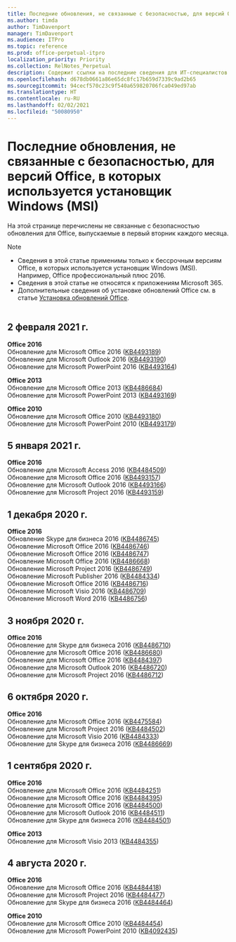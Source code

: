 ```yaml
---
title: Последние обновления, не связанные с безопасностью, для версий Office, в которых используется установщик Windows (MSI)
ms.author: timda
author: TimDavenport
manager: TimDavenport
ms.audience: ITPro
ms.topic: reference
ms.prod: office-perpetual-itpro
localization_priority: Priority
ms.collection: RelNotes_Perpetual
description: Содержит ссылки на последние сведения для ИТ-специалистов об обновлениях, не связанных с безопасностью, для бессрочных версий Office 2016, Office 2013 и Office 2010
ms.openlocfilehash: d678db0661a86e65dc8fc17b659d7339c9ad2b65
ms.sourcegitcommit: 94cecf570c23c9f540a659820706fca049ed97ab
ms.translationtype: HT
ms.contentlocale: ru-RU
ms.lasthandoff: 02/02/2021
ms.locfileid: "50080950"
---
```

# <a name="latest-non-security-updates-for-versions-of-office-that-use-windows-installer-msi"></a>Последние обновления, не связанные с безопасностью, для версий Office, в которых используется установщик Windows (MSI)

На этой странице перечислены не связанные с безопасностью обновления для Office, выпускаемые в первый вторник каждого месяца.

> [!NOTE]
> - Сведения в этой статье применимы только к бессрочным версиям Office, в которых используется установщик Windows (MSI). Например, Office профессиональный плюс 2016.
> - Сведения в этой статье не относятся к приложениям Microsoft 365.
> - Дополнительные сведения об установке обновлений Office см. в статье [Установка обновлений Office](https://support.office.com/article/2ab296f3-7f03-43a2-8e50-46de917611c5).
<br/><br/>

## <a name="february-2-2021"></a>2 февраля 2021 г.
**Office 2016**<br/>
Обновление для Microsoft Office 2016 ([KB4493189](https://support.microsoft.com/help/4493189)) </br> Обновление для Microsoft Outlook 2016 ([KB4493190](https://support.microsoft.com/help/4493190)) </br> Обновление для Microsoft PowerPoint 2016 ([KB4493164](https://support.microsoft.com/help/4493164)) </br> 

**Office 2013**<br/>
Обновление для Microsoft Office 2013 ([KB4486684](https://support.microsoft.com/help/4486684)) </br>
Обновление для Microsoft PowerPoint 2013 ([KB4493169](https://support.microsoft.com/help/4493169)) </br>

**Office 2010**<br/>
Обновление для Microsoft Office 2010 ([KB4493180](https://support.microsoft.com/help/4493180)) </br>
Обновление для Microsoft PowerPoint 2010 ([KB4493179](https://support.microsoft.com/help/4493179))</br>


## <a name="january-5-2021"></a>5 января 2021 г.
**Office 2016**</br>
Обновление для Microsoft Access 2016 ([KB4484509](https://support.microsoft.com/help/4484509)) </br>
Обновление для Microsoft Office 2016 ([KB4493157](https://support.microsoft.com/help/4493157)) </br>
Обновление для Microsoft Outlook 2016 ([KB4493166](https://support.microsoft.com/help/4493166)) </br>
Обновление для Microsoft Project 2016 ([KB4493159](https://support.microsoft.com/help/4493159)) </br>


## <a name="december-1-2020"></a>1 декабря 2020 г.
**Office 2016**<br/>
Обновление Skype для бизнеса 2016 ([KB4486745](https://support.microsoft.com/help/4486745)) <br/>
Обновление Microsoft Office 2016 ([KB4486746](https://support.microsoft.com/help/4486746)) <br/> Обновление Microsoft Office 2016 ([KB4486747](https://support.microsoft.com/help/4486747)) <br/> Обновление Microsoft Office 2016 ([KB4486668](https://support.microsoft.com/help/4486668)) <br/>
Обновление Microsoft Project 2016 ([KB4486749](https://support.microsoft.com/help/4486749)) <br/> Обновление Microsoft Publisher 2016 ([KB4484334](https://support.microsoft.com/help/4484334)) <br/> Обновление Microsoft Office 2016 ([KB4486716](https://support.microsoft.com/help/4486716)) <br/> Обновление Microsoft Visio 2016 ([KB4486709](https://support.microsoft.com/help/4486709)) <br/>
Обновление Microsoft Word 2016 ([KB4486756](https://support.microsoft.com/help/4486756)) <br/> 


## <a name="november-3-2020"></a>3 ноября 2020 г.
**Office 2016**<br/>
Обновление для Skype для бизнеса 2016 ([KB4486710](https://support.microsoft.com/help/4486710)) <br/>
Обновление для Microsoft Office 2016 ([KB4486680](https://support.microsoft.com/help/4486680)) <br/>
Обновление для Microsoft Office 2016 ([KB4484397](https://support.microsoft.com/help/4484397)) <br/>
Обновление для Microsoft Outlook 2016 ([KB4486720](https://support.microsoft.com/help/4486720)) <br/>
Обновление для Microsoft Project 2016 ([KB4486712](https://support.microsoft.com/help/4486712)) <br/>


## <a name="october-6-2020"></a>6 октября 2020 г.
**Office 2016**<br/>
Обновление для Microsoft Office 2016 ([KB4475584](https://support.microsoft.com/help/4475584))<br/>
Обновление для Microsoft Project 2016 ([KB4484502](https://support.microsoft.com/help/4484502))<br/>
Обновление для Microsoft Visio 2016 ([KB4484333](https://support.microsoft.com/help/4484333))<br/>
Обновление для Skype для бизнеса 2016 ([KB4486669](https://support.microsoft.com/help/4486669))<br/> 

## <a name="september-1-2020"></a>1 сентября 2020 г.
**Office 2016**<br/>
Обновление для Microsoft Office 2016 ([KB4484251](https://support.microsoft.com/help/4484251))<br/>
Обновление для Microsoft Office 2016 ([KB4484395](https://support.microsoft.com/help/4484395))<br/> Обновление для Microsoft Office 2016 ([KB4484500](https://support.microsoft.com/help/4484500)) <br/>
Обновление для Microsoft Outlook 2016 ([KB4484511](https://support.microsoft.com/help/4484511)) <br/>
Обновление для Skype для бизнеса 2016 ([KB4484501](https://support.microsoft.com/help/4484501)) <br/>

**Office 2013**<br/>
Обновление для Microsoft Visio 2013 ([KB4484355](https://support.microsoft.com/help/4484355))<br/>

## <a name="august-4-2020"></a>4 августа 2020 г.

**Office 2016**<br/>
Обновление для Microsoft Office 2016 ([KB4484418](https://support.microsoft.com/help/4484418))<br/> Обновление для Microsoft Project 2016 ([KB4484477](https://support.microsoft.com/help/4484477))<br/>
Обновление для Skype для бизнеса 2016 ([KB4484464](https://support.microsoft.com/help/4484464))<br/> 

**Office 2010**<br/>
Обновление для Microsoft Office 2010 ([KB4484454](https://support.microsoft.com/help/4484454))<br/> Обновление для Microsoft PowerPoint 2010 ([KB4092435](https://support.microsoft.com/help/4092435))<br/> 

</br>